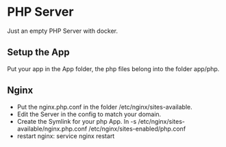 # PHP Server
Just an empty PHP Server with docker.


## Setup the App
Put your app in the App folder, the php files belong into the folder app/php.

## Nginx
* Put the nginx.php.conf in the folder /etc/nginx/sites-available.
* Edit the Server in the config to match your domain.
* Create the Symlink for your php App. ln -s /etc/nginx/sites-available/nginx.php.conf /etc/nginx/sites-enabled/php.conf
* restart nginx: service nginx restart

